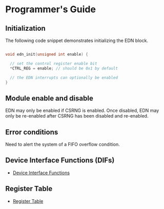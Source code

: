# Programmer's Guide

## Initialization

The following code snippet demonstrates initializing the EDN block.

```cpp

void edn_init(unsigned int enable) {

  // set the control register enable bit
  *CTRL_REG = enable; // should be 0x1 by default

  // the EDN interrupts can optionally be enabled
}
```

## Module enable and disable

EDN may only be enabled if CSRNG is enabled.
Once disabled, EDN may only be re-enabled after CSRNG has been disabled and re-enabled.

## Error conditions

Need to alert the system of a FIFO overflow condition.

## Device Interface Functions (DIFs)

- [Device Interface Functions](../../../../sw/device/lib/dif/dif_edn.h)

## Register Table

* [Register Table](../data/edn.hjson#registers)
